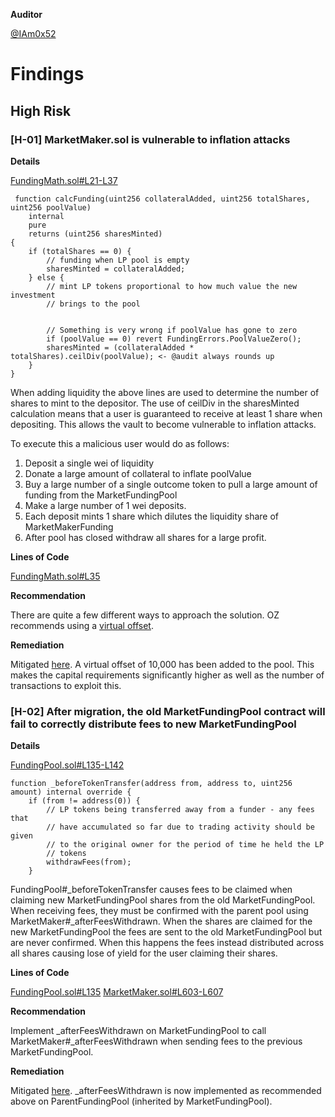 **Auditor**

[@IAm0x52](https://twitter.com/IAm0x52)

# Findings

## High Risk

### [H-01] MarketMaker.sol is vulnerable to inflation attacks

**Details**

[FundingMath.sol#L21-L37](https://github.com/SportsFI-UBet/ubet-contracts-v1/blob/2766b47bed2cf027e29053af2afc4d35256747a5/contracts/funding/FundingMath.sol#L21-L37)

     function calcFunding(uint256 collateralAdded, uint256 totalShares, uint256 poolValue)
        internal
        pure
        returns (uint256 sharesMinted)
    {
        if (totalShares == 0) {
            // funding when LP pool is empty
            sharesMinted = collateralAdded;
        } else {
            // mint LP tokens proportional to how much value the new investment
            // brings to the pool


            // Something is very wrong if poolValue has gone to zero
            if (poolValue == 0) revert FundingErrors.PoolValueZero();
            sharesMinted = (collateralAdded * totalShares).ceilDiv(poolValue); <- @audit always rounds up
        }
    }

When adding liquidity the above lines are used to determine the number of shares to mint to the depositor. The use of ceilDiv in the sharesMinted calculation means that a user is guaranteed to receive at least 1 share when depositing. This allows the vault to become vulnerable to inflation attacks.

To execute this a malicious user would do as follows:

1. Deposit a single wei of liquidity
2. Donate a large amount of collateral to inflate poolValue
3. Buy a large number of a single outcome token to pull a large amount of funding from the MarketFundingPool
4. Make a large number of 1 wei deposits.
5. Each deposit mints 1 share which dilutes the liquidity share of MarketMakerFunding
6. After pool has closed withdraw all shares for a large profit.

**Lines of Code**

[FundingMath.sol#L35](https://github.com/SportsFI-UBet/ubet-contracts-v1/blob/2766b47bed2cf027e29053af2afc4d35256747a5/contracts/funding/FundingMath.sol#L35)

**Recommendation**

There are quite a few different ways to approach the solution. OZ recommends using a [virtual offset](https://docs.openzeppelin.com/contracts/4.x/erc4626#defending_with_a_virtual_offset).

**Remediation**

Mitigated [here](https://github.com/SportsFI-UBet/ubet-contracts-v1/pull/72). A virtual offset of 10,000 has been added to the pool. This makes the capital requirements significantly higher as well as the number of transactions to exploit this.

### [H-02] After migration, the old MarketFundingPool contract will fail to correctly distribute fees to new MarketFundingPool

**Details**

[FundingPool.sol#L135-L142](https://github.com/SportsFI-UBet/ubet-contracts-v1/blob/2766b47bed2cf027e29053af2afc4d35256747a5/contracts/funding/FundingPool.sol#L135-L142)

    function _beforeTokenTransfer(address from, address to, uint256 amount) internal override {
        if (from != address(0)) {
            // LP tokens being transferred away from a funder - any fees that
            // have accumulated so far due to trading activity should be given
            // to the original owner for the period of time he held the LP
            // tokens
            withdrawFees(from);
        }

FundingPool#\_beforeTokenTransfer causes fees to be claimed when claiming new MarketFundingPool shares from the old MarketFundingPool. When receiving fees, they must be confirmed with the parent pool using MarketMaker#\_afterFeesWithdrawn. When the shares are claimed for the new MarketFundingPool the fees are sent to the old MarketFundingPool but are never confirmed. When this happens the fees instead distributed across all shares causing lose of yield for the user claiming their shares.

**Lines of Code**

[FundingPool.sol#L135](https://github.com/SportsFI-UBet/ubet-contracts-v1/blob/608f889583ba86bf3df0b54c179b49afde69aeb7/contracts/funding/FundingPool.sol#L135)
[MarketMaker.sol#L603-L607](https://github.com/SportsFI-UBet/ubet-contracts-v1/blob/608f889583ba86bf3df0b54c179b49afde69aeb7/contracts/markets/MarketMaker.sol#L603-L607)

**Recommendation**

Implement \_afterFeesWithdrawn on MarketFundingPool to call MarketMaker#\_afterFeesWithdrawn when sending fees to the previous MarketFundingPool.

**Remediation**

Mitigated [here](https://github.com/SportsFI-UBet/ubet-contracts-v1/pull/71). \_afterFeesWithdrawn is now implemented as recommended above on ParentFundingPool (inherited by MarketFundingPool).
